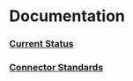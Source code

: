 # Documentation

### [Current Status](./Design_Status.md)
### [Connector Standards](./Connector_Standards.md)
